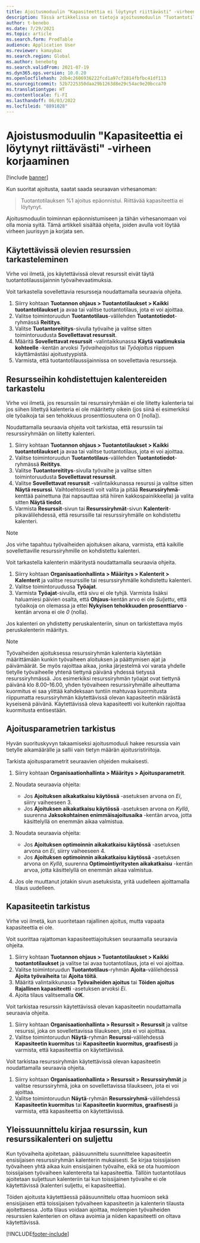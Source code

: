 ```yaml
---
title: Ajoitusmoduulin "Kapasiteettia ei löytynyt riittävästi" -virheen ja rajallisen kapasiteetin korjaaminen
description: Tässä artikkelissa on tietoja ajoitusmoduulin "Tuotantotilausta %1 ei voitu ajoittaa. Kapasiteettia ei löytynyt riittävästi" -virheen syistä ja ratkaisuista.
author: t-benebo
ms.date: 7/29/2021
ms.topic: article
ms.search.form: ProdTable
audience: Application User
ms.reviewer: kamaybac
ms.search.region: Global
ms.author: benebotg
ms.search.validFrom: 2021-07-19
ms.dyn365.ops.version: 10.0.20
ms.openlocfilehash: 2db4c2606936222fcd1a97cf2814fbfbc41df113
ms.sourcegitcommit: 52b7225350daa29b1263d8e29c54ac9e20bcca70
ms.translationtype: HT
ms.contentlocale: fi-FI
ms.lasthandoff: 06/03/2022
ms.locfileid: "8891028"
---
```

# <a name="fix-the-not-enough-capacity-could-be-found-scheduling-engine-error"></a>Ajoistusmoduulin "Kapasiteettia ei löytynyt riittävästi" -virheen korjaaminen

[!include [banner](../includes/banner.md)]

Kun suoritat ajoitusta, saatat saada seuraavan virhesanoman:

> Tuotantotilauksen %1 ajoitus epäonnistui. Riittävää kapasiteettia ei löytynyt.

Ajoitusmoduulin toiminnan epäonnistumiseen ja tähän virhesanomaan voi olla monia syitä. Tämä artikkeli sisältää ohjeita, joiden avulla voit löytää virheen juurisyyn ja korjata sen.

## <a name="review-the-applicable-resources"></a>Käytettävissä olevien resurssien tarkasteleminen

Virhe voi ilmetä, jos käytettävissä olevat resurssit eivät täytä tuotantotilaussijainnin työvaihevaatimuksia.

Voit tarkastella sovellettavia resursseja noudattamalla seuraavia ohjeita.

1. Siirry kohtaan **Tuotannon ohjaus \> Tuotantotilaukset \> Kaikki tuotantotilaukset** ja avaa tai valitse tuotantotilaus, jota ei voi ajoittaa.
1. Valitse toimintoruudun **Tuotantotilaus**-välilehden **Tuotantotiedot**-ryhmässä **Reititys**.
1. Valitse **Tuotantoreititys**-sivulla työvaihe ja valitse sitten toimintoruudusta **Sovellettavat resurssit**.
1. Määritä **Sovellettavat resurssit** -valintaikkunassa **Käytä vaatimuksia kohteelle** -kentän arvoksi *Työvaiheajoitus* tai *Työajoitus* riippuen käyttämästäsi ajoitustyypistä.
1. Varmista, että tuotantotilaussijainnissa on sovellettavia resursseja.

## <a name="review-the-calendars-that-are-associated-with-resources"></a>Resursseihin kohdistettujen kalentereiden tarkastelu

Virhe voi ilmetä, jos resurssiin tai resurssiryhmään ei ole liitetty kalenteria tai jos siihen liitettyä kalenteria ei ole määritetty oikein (jos siinä ei esimerkiksi ole työaikoja tai sen tehokkuus prosenttiosuutena on 0 \[nolla\]).

Noudattamalla seuraavia ohjeita voit tarkistaa, että resurssiin tai resurssiryhmään on liitetty kalenteri.

1. Siirry kohtaan **Tuotannon ohjaus \> Tuotantotilaukset \> Kaikki tuotantotilaukset** ja avaa tai valitse tuotantotilaus, jota ei voi ajoittaa.
1. Valitse toimintoruudun **Tuotantotilaus**-välilehden **Tuotantotiedot**-ryhmässä **Reititys**.
1. Valitse **Tuotantoreititys**-sivulla työvaihe ja valitse sitten toimintoruudusta **Sovellettavat resurssit**.
1. Valitse **Sovellettavat resurssit** -valintaikkunassa resurssi ja valitse sitten **Näytä resurssi**. Vaihtoehtoisesti voit valita ja pitää **Resurssiryhmä**- kenttää painettuna (tai napsauttaa sitä hiiren kakkospainikkeella) ja valita sitten **Näytä tiedot**.
1. Varmista **Resurssit**-sivun tai **Resurssiryhmät**-sivun **Kalenterit**-pikavälilehdessä, että resurssille tai resurssiryhmälle on kohdistettu kalenteri.

> [!NOTE]
> Jos virhe tapahtuu työvaiheiden ajoituksen aikana, varmista, että kaikille sovellettaville resurssiryhmille on kohdistettu kalenteri.

Voit tarkastella kalenterin määritystä noudattamalla seuraavia ohjeita.

1. Siirry kohtaan **Organisaationhallinta \> Määritys \> Kalenterit \> Kalenterit** ja valitse resurssille tai resurssiryhmälle kohdistettu kalenteri.
1. Valitse toimintoruudussa **Työajat**.
1. Varmista **Työajat**-sivulla, että sivu ei ole tyhjä. Varmista lisäksi haluamiesi päivien osalta, että **Ohjaus**-kentän arvo ei ole *Suljettu*, että työaikoja on olemassa ja ettei **Nykyisen tehokkuuden prosenttiarvo** -kentän arvona ei ole *0* (nolla).

Jos kalenteri on yhdistetty peruskalenteriin, sinun on tarkistettava myös peruskalenterin määritys.

> [!NOTE]
> Työvaiheiden ajoituksessa resurssiryhmän kalenteria käytetään määrittämään kunkin työvaiheen aloituksen ja päättymisen ajat ja päivämäärät. Se myös rajoittaa aikaa, jonka järjestelmä voi varata yhdelle tietylle työvaiheelle yhtenä tiettynä päivänä yhdessä tietyssä resurssiryhmässä. Jos esimerkiksi resurssiryhmän työajat ovat tiettynä päivänä klo 8.00–16.00, yhden työvaiheen resurssiryhmälle aiheuttama kuormitus ei saa ylittää kahdeksaan tuntiin mahtuvaa kuormitusta riippumatta resurssiryhmän käytettävissä olevan kapasiteetin määrästä kyseisenä päivänä. Käytettävissä oleva kapasiteetti voi kuitenkin rajoittaa kuormitusta entisestään.

## <a name="review-the-scheduling-parameters"></a>Ajoitusparametrien tarkistus

Hyvän suorituskyvyn takaamiseksi ajoitusmoduuli hakee resurssia vain tietylle aikamäärälle ja sallii vain tietyn määrän ajoitusristiriitoja.

Tarkista ajoitusparametrit seuraavien ohjeiden mukaisesti.

1. Siirry kohtaan **Organisaationhallinta \> Määritys \> Ajoitusparametrit**.
1. Noudata seuraavia ohjeita:

    - Jos **Ajoituksen aikakatkaisu käytössä** -asetuksen arvona on *Ei*, siirry vaiheeseen 3.
    - Jos **Ajoituksen aikakatkaisu käytössä** -asetuksen arvona on *Kyllä*, suurenna **Jaksokohtainen enimmäisajoitusaika** -kentän arvoa, jotta käsittelyllä on enemmän aikaa valmistua.

1. Noudata seuraavia ohjeita:

    - Jos **Ajoituksen optimoinnin aikakatkaisu käytössä** -asetuksen arvona on *Ei*, siirry vaiheeseen 4.
    - Jos **Ajoituksen optimoinnin aikakatkaisu käytössä** -asetuksen arvona on *Kyllä*, suurenna **Optimointiyritysten aikakatkaisu** -kentän arvoa, jotta käsittelyllä on enemmän aikaa valmistua.

1. Jos ole muuttanut jotakin sivun asetuksista, yritä uudelleen ajoittamalla tilaus uudelleen.

## <a name="review-capacity"></a>Kapasiteetin tarkistus

Virhe voi ilmetä, kun suoritetaan rajallinen ajoitus, mutta vapaata kapasiteettia ei ole.

Voit suorittaa rajattoman kapasiteettiajoituksen seuraamalla seuraavia ohjeita.

1. Siirry kohtaan **Tuotannon ohjaus \> Tuotantotilaukset \> Kaikki tuotantotilaukset** ja valitse tai avaa tuotantotilaus, jota ei voi ajoittaa.
1. Valitse toimintoruudun **Tuotantotilaus**-ryhmän **Ajoita**-välilehdessä **Ajoita työvaiheita** tai **Ajoita töitä**.
1. Määritä valintaikkunassa **Työvaiheiden ajoitus** tai **Töiden ajoitus** **Rajallinen kapasiteetti** -asetuksen arvoksi *Ei*.
1. Ajoita tilaus valitsemalla **OK**.

Voit tarkistaa resurssin käytettävissä olevan kapasiteetin noudattamalla seuraavia ohjeita.

1. Siirry kohtaan **Organisaationhallinta \> Resurssit \> Resurssit** ja valitse resurssi, joka on sovellettavissa tilaukseen, jota ei voi ajoittaa.
1. Valitse toimintoruudun **Näytä**-ryhmän **Resurssi**-välilehdessä **Kapasiteetin kuormitus** tai **Kapasiteetin kuormitus, graafisesti** ja varmista, että kapasiteettia on käytettävissä.

Voit tarkistaa resurssiryhmän käytettävissä olevan kapasiteetin noudattamalla seuraavia ohjeita.

1. Siirry kohtaan **Organisaationhallinta \> Resurssit \> Resurssiryhmät** ja valitse resurssiryhmä, joka on sovellettavissa tilaukseen, jota ei voi ajoittaa.
1. Valitse toimintoruudun **Näytä**-ryhmän **Resurssiryhmä**-välilehdessä **Kapasiteetin kuormitus** tai **Kapasiteetin kuormitus, graafisesti** ja varmista, että kapasiteettia on käytettävissä.

## <a name="master-planning-books-a-resource-when-the-resource-calendar-is-closed"></a>Yleissuunnittelu kirjaa resurssin, kun resurssikalenteri on suljettu

Kun työvaiheita ajoitetaan, pääsuunnittelu suunnittelee kapasiteetin ensisijaisen resurssiryhmän kalenterin mukaisesti. Se kirjaa toissijaisen työvaiheen yhtä aikaa kuin ensisijainen työvaihe, eikä se ota huomioon toissijaisen työvaiheen kalentereita tai kapasiteettia. Tällöin tuotantotilaus ajoitetaan suljettuun kalenteriin tai kun toissijainen työvaihe ei ole käytettävissä (kalenteri suljettu, ei kapasiteettia).

Töiden ajoitusta käytettäessä pääsuunnittelu ottaa huomioon sekä ensisijaisen että toissijaisen työvaiheen kapasiteetin ja kalenterin tilausta ajoitettaessa. Jotta tilaus voidaan ajoittaa, molempien työvaiheiden resurssien kalenterien on oltava avoimia ja niiden kapasiteetti on oltava käytettävissä.

[!INCLUDE[footer-include](../../includes/footer-banner.md)]
